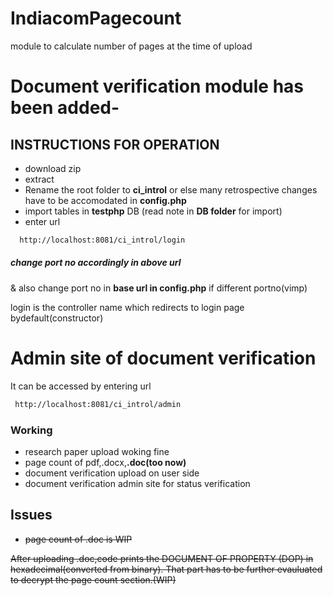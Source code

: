 # IndiacomPagecount
module to calculate number of pages at the time of upload 


# Document verification  module has been added-

## INSTRUCTIONS FOR OPERATION

* download zip
* extract
* Rename the root folder to **ci_introl** or else many retrospective changes have to be accomodated in **config.php**
* import tables in **testphp** DB (read note in **DB folder** for import)
* enter url
```sh
  http://localhost:8081/ci_introl/login
```   
##### **change port no** accordingly in above url
& also change port no in **base url in config.php** if different portno(vimp)

login is the controller name which redirects to login page bydefault(constructor)

# Admin site of document verification 
It can be accessed by entering url
```sh
 http://localhost:8081/ci_introl/admin
```

### Working
* research paper upload woking fine
* page count of pdf,.docx,**.doc(too now)**
* document verification upload on user side
* document verification admin site for status verification

## Issues

* ~~page count of .doc is WIP~~

~~After uploading .doc,code prints the DOCUMENT OF PROPERTY (DOP) in hexadecimal(converted from binary).
That part has to be further evauluated to decrypt the page count section.(WIP)~~



